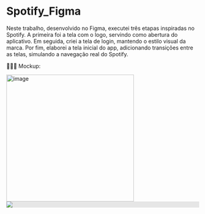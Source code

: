 # Spotify_Figma
Neste trabalho, desenvolvido no Figma, executei três etapas inspiradas no Spotify. A primeira foi a tela com o logo, servindo como abertura do aplicativo. Em seguida, criei a tela de login, mantendo o estilo visual da marca. Por fim, elaborei a tela inicial do app, adicionando transições entre as telas, simulando a navegação real do Spotify.

💚💚💚
Mockup:


<img width="333" height="332" alt="image" src="https://github.com/user-attachments/assets/c358d9f3-81ff-49dd-8191-17cb7887a10f" /> 

<img style="display: block;-webkit-user-select: none;margin: auto;background-color: hsl(0, 0%, 90%);" src="https://i.makeagif.com/media/10-27-2022/5yre7c.gif">
